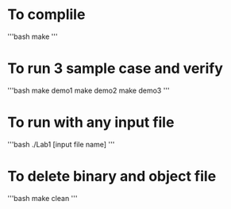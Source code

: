 

# To complile
'''bash
    make
'''

# To run 3 sample case and verify
'''bash
    make demo1
    make demo2
    make demo3
'''

# To run with any input file
'''bash
    ./Lab1 [input file name]
'''

# To delete binary and object file
'''bash
    make clean
'''